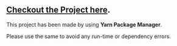 ## [Checkout the Project here](https://piyushkuhad.github.io/face-detection-app).

This project has been made by using **Yarn Package Manager**.

Please use the same to avoid any run-time or dependency errors.
